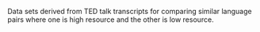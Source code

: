 Data sets derived from TED talk transcripts for comparing similar language pairs
where one is high resource and the other is low resource.
